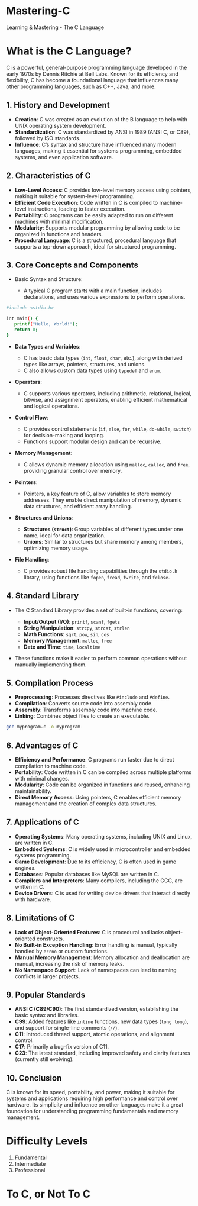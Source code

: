 # Mastering-C
Learning &amp; Mastering - The C Language

# What is the C Language?

C is a powerful, general-purpose programming language developed in the early 1970s by Dennis Ritchie at Bell Labs. Known for its efficiency and flexibility, C has become a foundational language that influences many other programming languages, such as C++, Java, and more.

## 1. History and Development

- **Creation**: C was created as an evolution of the B language to help with UNIX operating system development.
- **Standardization**: C was standardized by ANSI in 1989 (ANSI C, or C89), followed by ISO standards.
- **Influence**: C’s syntax and structure have influenced many modern languages, making it essential for systems programming, embedded systems, and even application software.

## 2. Characteristics of C

- **Low-Level Access**: C provides low-level memory access using pointers, making it suitable for system-level programming.
- **Efficient Code Execution**: Code written in C is compiled to machine-level instructions, leading to faster execution.
- **Portability**: C programs can be easily adapted to run on different machines with minimal modification.
- **Modularity**: Supports modular programming by allowing code to be organized in functions and headers.
- **Procedural Language**: C is a structured, procedural language that supports a top-down approach, ideal for structured programming.

## 3. Core Concepts and Components

- Basic Syntax and Structure:

	- A typical C program starts with a main function, includes declarations, and uses various expressions to perform operations.

 ```bash
#include <stdio.h>

int main() {
    printf("Hello, World!");
    return 0;
}
```

- **Data Types and Variables**:

	- C has basic data types (`int`, `float`, `char`, etc.), along with derived types like arrays, pointers, structures, and unions.
	- C also allows custom data types using `typedef` and `enum`.

- **Operators**:

	- C supports various operators, including arithmetic, relational, logical, bitwise, and assignment operators, enabling efficient mathematical and logical operations.

- **Control Flow**:

	- C provides control statements (`if`, `else`, `for`, `while`, `do-while`, `switch`) for decision-making and looping.
	- Functions support modular design and can be recursive.
  
- **Memory Management**:

	- C allows dynamic memory allocation using `malloc`, `calloc`, and `free`, providing granular control over memory.

- **Pointers**:

	- Pointers, a key feature of C, allow variables to store memory addresses. They enable direct manipulation of memory, dynamic data structures, and efficient array handling.

- **Structures and Unions**:

	- **Structures (`struct`)**: Group variables of different types under one name, ideal for data organization.
	- **Unions**: Similar to structures but share memory among members, optimizing memory usage.

- **File Handling**:

	- C provides robust file handling capabilities through the `stdio.h` library, using functions like `fopen`, `fread`, `fwrite`, and `fclose`.

## 4. Standard Library

- The C Standard Library provides a set of built-in functions, covering:

	- **Input/Output (I/O)**: `printf`, `scanf`, `fgets`
	- **String Manipulation**: `strcpy`, `strcat`, `strlen`
	- **Math Functions**: `sqrt`, `pow`, `sin`, `cos`
	- **Memory Management**: `malloc`, `free`
	- **Date and Time**: `time`, `localtime`

- These functions make it easier to perform common operations without manually implementing them.

## 5. Compilation Process

- **Preprocessing**: Processes directives like `#include` and `#define`.
- **Compilation**: Converts source code into assembly code.
- **Assembly**: Transforms assembly code into machine code.
- **Linking**: Combines object files to create an executable.

```bash
gcc myprogram.c -o myprogram
```

## 6. Advantages of C

- **Efficiency and Performance**: C programs run faster due to direct compilation to machine code.
- **Portability**: Code written in C can be compiled across multiple platforms with minimal changes.
- **Modularity**: Code can be organized in functions and reused, enhancing maintainability.
- **Direct Memory Access**: Using pointers, C enables efficient memory management and the creation of complex data structures.

## 7. Applications of C

- **Operating Systems**: Many operating systems, including UNIX and Linux, are written in C.
- **Embedded Systems**: C is widely used in microcontroller and embedded systems programming.
- **Game Development**: Due to its efficiency, C is often used in game engines.
- **Databases**: Popular databases like MySQL are written in C.
- **Compilers and Interpreters**: Many compilers, including the GCC, are written in C.
- **Device Drivers**: C is used for writing device drivers that interact directly with hardware.

## 8. Limitations of C

- **Lack of Object-Oriented Features**: C is procedural and lacks object-oriented constructs.
- **No Built-in Exception Handling**: Error handling is manual, typically handled by `errno` or custom functions.
- **Manual Memory Management**: Memory allocation and deallocation are manual, increasing the risk of memory leaks.
- **No Namespace Support**: Lack of namespaces can lead to naming conflicts in larger projects.

## 9. Popular Standards

- **ANSI C (C89/C90)**: The first standardized version, establishing the basic syntax and libraries.
- **C99**: Added features like `inline` functions, new data types (`long long`), and support for single-line comments (`//`).
- **C11**: Introduced thread support, atomic operations, and alignment control.
- **C17**: Primarily a bug-fix version of C11.
- **C23**: The latest standard, including improved safety and clarity features (currently still evolving).

## 10. Conclusion
C is known for its speed, portability, and power, making it suitable for systems and applications requiring high performance and control over hardware. Its simplicity and influence on other languages make it a great foundation for understanding programming fundamentals and memory management.

# Difficulty Levels

1. Fundamental
2. Intermediate
3. Professional

# To C, or Not To C
